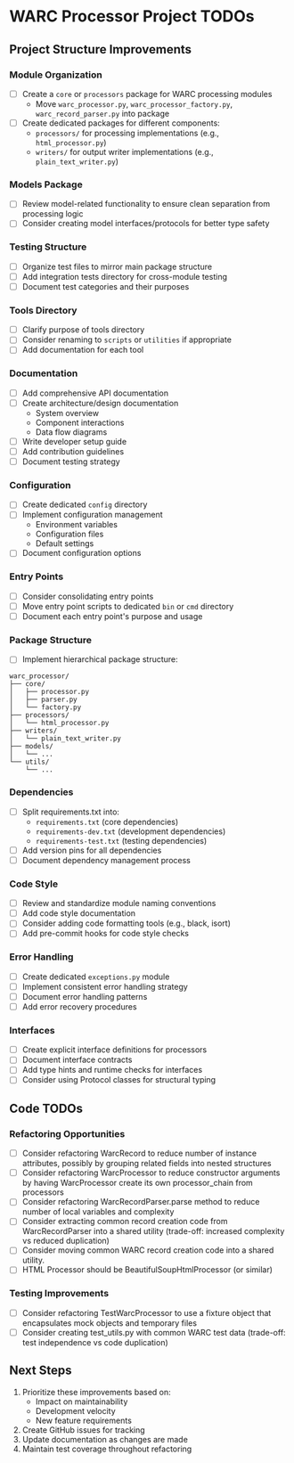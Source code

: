 # WARC Processor Project TODOs

## Project Structure Improvements

### Module Organization
- [ ] Create a `core` or `processors` package for WARC processing modules
  - Move `warc_processor.py`, `warc_processor_factory.py`, `warc_record_parser.py` into package
- [ ] Create dedicated packages for different components:
  - `processors/` for processing implementations (e.g., `html_processor.py`)
  - `writers/` for output writer implementations (e.g., `plain_text_writer.py`)

### Models Package
- [ ] Review model-related functionality to ensure clean separation from processing logic
- [ ] Consider creating model interfaces/protocols for better type safety

### Testing Structure
- [ ] Organize test files to mirror main package structure
- [ ] Add integration tests directory for cross-module testing
- [ ] Document test categories and their purposes

### Tools Directory
- [ ] Clarify purpose of tools directory
- [ ] Consider renaming to `scripts` or `utilities` if appropriate
- [ ] Add documentation for each tool

### Documentation
- [ ] Add comprehensive API documentation
- [ ] Create architecture/design documentation
  - System overview
  - Component interactions
  - Data flow diagrams
- [ ] Write developer setup guide
- [ ] Add contribution guidelines
- [ ] Document testing strategy

### Configuration
- [ ] Create dedicated `config` directory
- [ ] Implement configuration management
  - Environment variables
  - Configuration files
  - Default settings
- [ ] Document configuration options

### Entry Points
- [ ] Consider consolidating entry points
- [ ] Move entry point scripts to dedicated `bin` or `cmd` directory
- [ ] Document each entry point's purpose and usage

### Package Structure
- [ ] Implement hierarchical package structure:
```
warc_processor/
├── core/
│   ├── processor.py
│   ├── parser.py
│   └── factory.py
├── processors/
│   └── html_processor.py
├── writers/
│   └── plain_text_writer.py
├── models/
│   └── ...
└── utils/
    └── ...
```

### Dependencies
- [ ] Split requirements.txt into:
  - `requirements.txt` (core dependencies)
  - `requirements-dev.txt` (development dependencies)
  - `requirements-test.txt` (testing dependencies)
- [ ] Add version pins for all dependencies
- [ ] Document dependency management process

### Code Style
- [ ] Review and standardize module naming conventions
- [ ] Add code style documentation
- [ ] Consider adding code formatting tools (e.g., black, isort)
- [ ] Add pre-commit hooks for code style checks

### Error Handling
- [ ] Create dedicated `exceptions.py` module
- [ ] Implement consistent error handling strategy
- [ ] Document error handling patterns
- [ ] Add error recovery procedures

### Interfaces
- [ ] Create explicit interface definitions for processors
- [ ] Document interface contracts
- [ ] Add type hints and runtime checks for interfaces
- [ ] Consider using Protocol classes for structural typing

## Code TODOs

### Refactoring Opportunities
- [ ] Consider refactoring WarcRecord to reduce number of instance attributes, possibly by grouping related fields into nested structures
- [ ] Consider refactoring WarcProcessor to reduce constructor arguments by having WarcProcessor create its own processor_chain from processors
- [ ] Consider refactoring WarcRecordParser.parse method to reduce number of local variables and complexity
- [ ] Consider extracting common record creation code from WarcRecordParser into a shared utility (trade-off: increased complexity vs reduced duplication)
- [ ] Consider moving common WARC record creation code into a shared utility.
- [ ] HTML Processor should be BeautifulSoupHtmlProcessor (or similar)

### Testing Improvements
- [ ] Consider refactoring TestWarcProcessor to use a fixture object that encapsulates mock objects and temporary files
- [ ] Consider creating test_utils.py with common WARC test data (trade-off: test independence vs code duplication)

## Next Steps
1. Prioritize these improvements based on:
   - Impact on maintainability
   - Development velocity
   - New feature requirements
2. Create GitHub issues for tracking
3. Update documentation as changes are made
4. Maintain test coverage throughout refactoring
